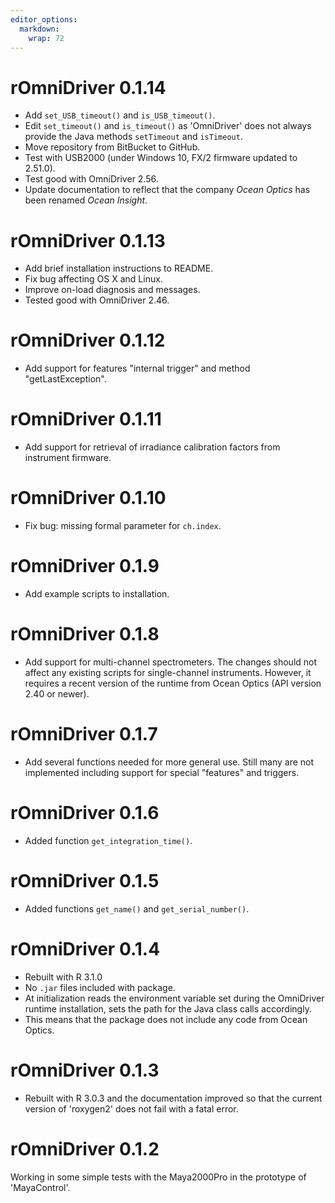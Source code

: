 ```yaml
---
editor_options: 
  markdown: 
    wrap: 72
---
```


# rOmniDriver 0.1.14

-   Add `set_USB_timeout()` and `is_USB_timeout()`.
-   Edit `set_timeout()` and `is_timeout()` as 'OmniDriver' does not
    always provide the Java methods `setTimeout` and `isTimeout`.
-   Move repository from BitBucket to GitHub.
-   Test with USB2000 (under Windows 10, FX/2 firmware updated to
    2.51.0).
-   Test good with OmniDriver 2.56.
-   Update documentation to reflect that the company *Ocean Optics* has
    been renamed *Ocean Insight*.

# rOmniDriver 0.1.13

-   Add brief installation instructions to README.
-   Fix bug affecting OS X and Linux.
-   Improve on-load diagnosis and messages.
-   Tested good with OmniDriver 2.46.

# rOmniDriver 0.1.12

-   Add support for features "internal trigger" and method
    "getLastException".

# rOmniDriver 0.1.11

-   Add support for retrieval of irradiance calibration factors from
    instrument firmware.

# rOmniDriver 0.1.10

-   Fix bug: missing formal parameter for `ch.index`.

# rOmniDriver 0.1.9

-   Add example scripts to installation.

# rOmniDriver 0.1.8

-   Add support for multi-channel spectrometers. The changes should not
    affect any existing scripts for single-channel instruments. However,
    it requires a recent version of the runtime from Ocean Optics (API
    version 2.40 or newer).

# rOmniDriver 0.1.7

-   Add several functions needed for more general use. Still many are
    not implemented including support for special "features" and
    triggers.

# rOmniDriver 0.1.6

-   Added function `get_integration_time()`.

# rOmniDriver 0.1.5

-   Added functions `get_name()` and `get_serial_number()`.

# rOmniDriver 0.1.4

-   Rebuilt with R 3.1.0
-   No `.jar` files included with package.
-   At initialization reads the environment variable set during the
    OmniDriver runtime installation, sets the path for the Java class
    calls accordingly.
-   This means that the package does not include any code from Ocean
    Optics.

# rOmniDriver 0.1.3

-   Rebuilt with R 3.0.3 and the documentation improved so that the
    current version of 'roxygen2' does not fail with a fatal error.

# rOmniDriver 0.1.2

Working in some simple tests with the Maya2000Pro in the prototype of
'MayaControl'.
